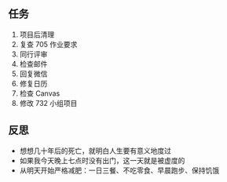 ## 任务
1. 项目后清理
2. 复查 705 作业要求
3. 同行评审
4. 检查邮件
5. 回复微信
6. 修复日历
7. 检查 Canvas
8. 修改 732 小组项目
## 反思
- 想想几十年后的死亡，就明白人生要有意义地度过
- 如果我今天晚上七点时没有出门，这一天就是被虚度的
- 从明天开始严格减肥：一日三餐、不吃零食、早晨跑步、保持饥饿